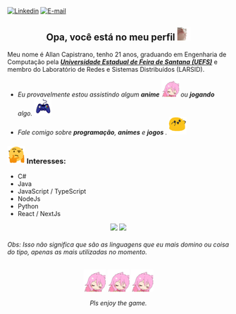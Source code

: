 [![Linkedin](https://img.shields.io/badge/allancapistrano-blue?logo=linkedin)](https://www.linkedin.com/in/allancapistrano/) 
[![E-mail](https://img.shields.io/badge/asantos@ecomp.uefs.br-red?logo=gmail&logoColor=white)](https://mail.google.com/mail/u/0/?view=cm&fs=1&tf=1&source=mailto&to=asantos@ecomp.uefs.br)

<h2 align="center">Opa, você está no meu perfil <img alt="GIF" src="https://github.com/AllanCapistrano/AllanCapistrano/blob/master/assets/catJAM.gif" height="30vw"></h2>

Meu nome é Allan Capistrano, tenho 21 anos, graduando em Engenharia de Computação pela ***[Universidade Estadual de Feira de Santana (UEFS)](http://www.uefs.br/)*** e membro do Laboratório de Redes e Sistemas Distribuídos (LARSID).

- *Eu provavelmente estou assistindo algum **anime** <img alt="GIF" src="https://github.com/AllanCapistrano/AllanCapistrano/blob/master/assets/RainbowPls.gif" height="40vw">  ou **jogando** algo.* <img alt="GIF" src="https://github.com/AllanCapistrano/AllanCapistrano/blob/master/assets/game-controller.gif" height="40vw">
- *Fale comigo sobre **programação**, **animes** e **jogos** .* <img alt="GIF" src="https://github.com/AllanCapistrano/AllanCapistrano/blob/master/assets/blobDance.gif" height="40vw">

### <img alt="GIF" src="https://github.com/AllanCapistrano/AllanCapistrano/blob/master/assets/thinking.gif" height="40vw">  Interesses: ###
- C#
- Java
- JavaScript / TypeScript
- NodeJs
- Python 
- React / NextJs

<div align="center">
  <img height="180em" src="https://github-readme-stats.vercel.app/api?username=AllanCapistrano&theme=aura">
  <img height="180em" src="https://github-readme-stats.vercel.app/api/top-langs/?username=AllanCapistrano&layout=compact&theme=aura"> 
</div>

###### Obs: Isso não significa que são as linguagens que eu mais domino ou coisa do tipo, apenas as mais utilizadas no momento. ###### 

<p align="center">
  <img alt="GIF" src="https://github.com/AllanCapistrano/AllanCapistrano/blob/master/assets/RainbowPls.gif" height="50vw"> <img alt="GIF" src="https://github.com/AllanCapistrano/AllanCapistrano/blob/master/assets/RainbowPls.gif" height="50vw"> <img alt="GIF" src="https://github.com/AllanCapistrano/AllanCapistrano/blob/master/assets/RainbowPls.gif" height="50vw">
</p>

<p align="center">
  <i>Pls enjoy the game.</i>
</p>

